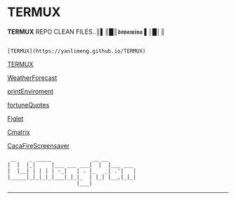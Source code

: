 # TERMUX
**TERMUX** REPO CLEAN FILES..║▌║█║𝖉𝖔𝖕𝖆𝖒𝖎𝖓𝖆 ▌│█│║

```

[TERMUX](https://yanlimeng.github.io/TERMUX)

```


[TERMUX](https://yanlimeng.github.io/TERMUX)


[WeatherForecast](https://yanlimeng.github.io/WeatherForecast.bash/
)

[printEnviroment](https://yanlimeng.github.io/printEnviroment.bash/
)

[fortuneQuotes](https://yanlimeng.github.io/fortuneQuotes.bash/
)

[Figlet](https://yanlimeng.github.io/Figlet-shell/
)

[Cmatrix](https://yanlimeng.github.io/Cmatrix
)

[CacaFireScreensaver](https://yanlimeng.github.io/CacaFireScreensaver/
)


```
 __    _ _____             __ __         
|  |  |_|     |___ ___ ___|  |  |___ ___ 
|  |__| | | | | -_|   | . |_   _| .'|   |
|_____|_|_|_|_|___|_|_|_  | |_| |__,|_|_|
                      |___|              
```

<hr>

